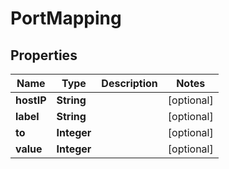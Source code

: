 

# PortMapping


## Properties

Name | Type | Description | Notes
------------ | ------------- | ------------- | -------------
**hostIP** | **String** |  |  [optional]
**label** | **String** |  |  [optional]
**to** | **Integer** |  |  [optional]
**value** | **Integer** |  |  [optional]



